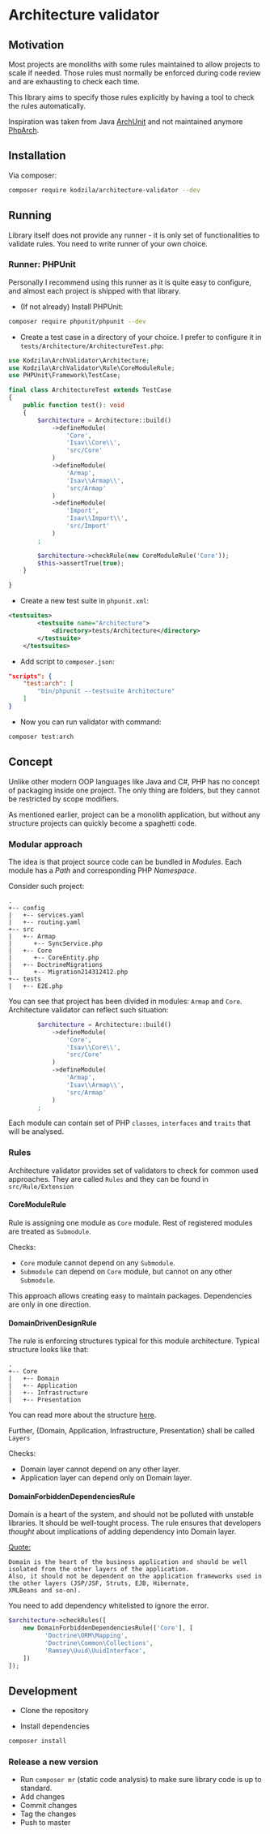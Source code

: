 # Architecture validator

## Motivation
Most projects are monoliths with some rules maintained to allow projects to scale
if needed. Those rules must normally be enforced during code review and are exhausting to check each time.

This library aims to specify those rules explicitly by having a tool to check the rules automatically.

Inspiration was taken from Java [ArchUnit](https://github.com/TNG/ArchUnit) and not maintained anymore
[PhpArch](https://github.com/j6s/phparch).

## Installation
Via composer:
```bash
composer require kodzila/architecture-validator --dev
```

## Running
Library itself does not provide any runner - it is only set of functionalities to validate rules. You need to write runner
of your own choice.

### Runner: PHPUnit
Personally I recommend using this runner as it is quite easy to configure, and almost each project is shipped with that
library.

* (If not already) Install PHPUnit:
```bash
composer require phpunit/phpunit --dev
```

* Create a test case in a directory of your choice. I prefer to configure it in `tests/Architecture/ArchitectureTest.php`:
```php
use Kodzila\ArchValidator\Architecture;
use Kodzila\ArchValidator\Rule\CoreModuleRule;
use PHPUnit\Framework\TestCase;

final class ArchitectureTest extends TestCase
{
    public function test(): void
    {
        $architecture = Architecture::build()
            ->defineModule(
                'Core',
                'Isav\\Core\\',
                'src/Core'
            )
            ->defineModule(
                'Armap',
                'Isav\\Armap\\',
                'src/Armap'
            )
            ->defineModule(
                'Import',
                'Isav\\Import\\',
                'src/Import'
            )
        ;

        $architecture->checkRule(new CoreModuleRule('Core'));
        $this->assertTrue(true);
    }

}
```

* Create a new test suite in `phpunit.xml`:
```xml
<testsuites>
        <testsuite name="Architecture">
            <directory>tests/Architecture</directory>
        </testsuite>
    </testsuites>
```

* Add script to `composer.json`:
```json
"scripts": {
    "test:arch": [
        "bin/phpunit --testsuite Architecture"
    ]
}
```

* Now you can run validator with command:
```bash
composer test:arch
```

## Concept
Unlike other modern OOP languages like Java and C#, PHP has no concept of packaging inside one project. The only thing 
are folders, but they cannot be restricted by scope modifiers.

As mentioned earlier, project can be a monolith application, but without any structure projects can quickly 
become a spaghetti code.

### Modular approach
The idea is that project source code can be bundled in *Modules*. Each module has a *Path* and corresponding PHP 
*Namespace*.

Consider such project:
```text
.
+-- config
|   +-- services.yaml
|   +-- routing.yaml
+-- src
|   +-- Armap
|      +-- SyncService.php
|   +-- Core
|      +-- CoreEntity.php
|   +-- DoctrineMigrations
|      +-- Migration214312412.php
+-- tests
|   +-- E2E.php
```

You can see that project has been divided in modules: `Armap` and `Core`. Architecture validator can reflect such 
situation:
```php
        $architecture = Architecture::build()
            ->defineModule(
                'Core',
                'Isav\\Core\\',
                'src/Core'
            )
            ->defineModule(
                'Armap',
                'Isav\\Armap\\',
                'src/Armap'
            )
        ;
```

Each module can contain set of PHP `classes`, `interfaces` and `traits` that will be analysed.

### Rules
Architecture validator provides set of validators to check for common used approaches. They are called `Rules` and
they can be found in `src/Rule/Extension`

#### CoreModuleRule
Rule is assigning one module as `Core` module. Rest of registered modules are treated as `Submodule`.

Checks:
* `Core` module cannot depend on any `Submodule`.
* `Submodule` can depend on `Core` module, but cannot on any other `Submodule`.

This approach allows creating easy to maintain packages. Dependencies are only in
one direction.

#### DomainDrivenDesignRule
The rule is enforcing structures typical for this module architecture. Typical structure looks like that:
```text
.
+-- Core
|   +-- Domain
|   +-- Application
|   +-- Infrastructure
|   +-- Presentation
```
You can read more about the structure [here](https://herbertograca.com/2017/09/07/domain-driven-design/).

Further, {Domain, Application, Infrastructure, Presentation} shall be called `Layers`

Checks:
* Domain layer cannot depend on any other layer.
* Application layer can depend only on Domain layer.

#### DomainForbiddenDependenciesRule
Domain is a heart of the system, and should not be polluted with unstable libraries. It should be well-tought process. 
The rule ensures that developers *thought* about implications of adding dependency into Domain layer.

[Quote:](https://www.infoq.com/articles/ddd-in-practice/)
```text
Domain is the heart of the business application and should be well isolated from the other layers of the application. 
Also, it should not be dependent on the application frameworks used in the other layers (JSP/JSF, Struts, EJB, Hibernate, 
XMLBeans and so-on).
```

You need to add dependency whitelisted to ignore the error.
```php
$architecture->checkRules([
    new DomainForbiddenDependenciesRule(['Core'], [
          'Doctrine\ORM\Mapping',
          'Doctrine\Common\Collections',
          'Ramsey\Uuid\UuidInterface',
    ])
]);
```

## Development
* Clone the repository

* Install dependencies
```bash
composer install
```

### Release a new version
* Run `composer mr` (static code analysis) to make sure library code is up to standard.
* Add changes
* Commit changes
* Tag the changes
* Push to master
